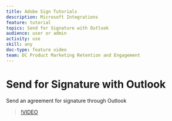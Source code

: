 ```yaml
---
title: Adobe Sign Tutorials
description: Microsoft Integrations
feature: tutorial
topics: Send for Signature with Outlook
audience: user or admin
activity: use
skill: any
doc-type: feature video
team: DC Product Marketing Retention and Engagement
---
```


# Send for Signature with Outlook

Send an agreement for signature through Outlook

>[!VIDEO](https://video.tv.adobe.com/v/29765t1?hidetitle=true)
